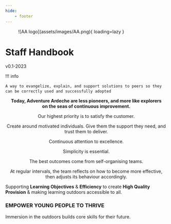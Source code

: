 ```yaml
---
hide:
    - footer
---
```


<figure markdown>
![AA logo](assets/images/AA.png){ loading=lazy }
</figure>

# Staff Handbook

v0.1-2023

!!! info

    A way to evangelize, explain, and support solutions to peers so they can be correctly used and successfully adopted

<div style="text-align:center">

**Today, Adventure Ardeche are less pioneers, and more like explorers on the seas of continuous improvement.**<br>

Our highest priority is to satisfy the customer.<br>

Create around motivated individuals. Give them the support they need, and trust them to deliver.<br>

Continuous attention to excellence.<br>

Simplicity is essential.<br>

The best outcomes come from self-organising teams.<br>

At regular intervals, the team reflects on how to become more effective, then adjusts its behaviour accordingly.
</div>

Supporting **Learning Objectives** & **Efficiency** to create **High Quality Provision** & making learning outdoors accessible to all.

### EMPOWER YOUNG PEOPLE TO THRIVE

Immersion in the outdoors builds core skills for their future.
